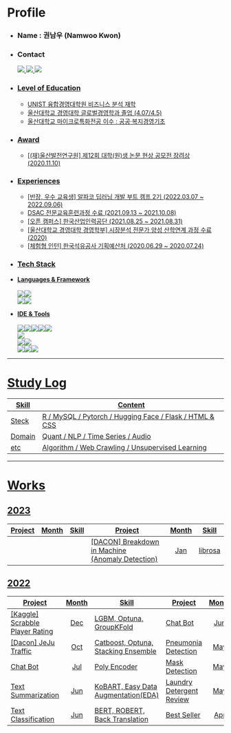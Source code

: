 # Profile 
* ### Name : 권남우 (Namwoo Kwon)

* ### Contact 
  <a href="mailto:namwootree4work@naver.com"><img src="https://img.shields.io/badge/Naver Mail-03C75A?style=for-the-badge&logo=Naver&logoColor=white">
  <a href="https://www.instagram.com/__nw_o/"><img src="https://img.shields.io/badge/Instagram-E4405F?style=for-the-badge&logo=Instagram&logoColor=white">
  <a href="https://velog.io/@namwootree"><img src="https://img.shields.io/badge/Velog-20C997?style=for-the-badge&logo=Velog&logoColor=white">

* ### Level of Education
  * UNIST 융합경영대학원 비즈니스 분석  재학 
  * 울산대학교 경영대학 글로벌경영학과 졸업 (4.07/4.5)
  * 울산대학교 마이크로특화전공 이수 : 공공·복지경영기초
  
* ### Award
  * [(재)울산발전연구원] 제12회 대학(원)생 논문 현상 공모전 장려상 (2020.11.10)

  
* ### Experiences
  * [반장, 우수 교육생] 알파코 딥러닝 개발 부트 캠프 2기 (2022.03.07 ~ 2022.09.06)
  * DSAC 전문교육훈련과정 수료 (2021.09.13 ~ 2021.10.08)
  * [오픈 캠퍼스] 한국산업인력공단 (2021.08.25 ~ 2021.08.31)
  * [울산대학교 경영대학 경영학부] 시장분석 전문가 양성 산학연계 과정 수료 (2020)
  * [체험형 인턴] 한국석유공사 기획예산처 (2020.06.29 ~ 2020.07.24)
    
 * ### Tech Stack

  * **Languages & Framework** <br><br> <img src="https://img.shields.io/badge/Python-3766AB?style=flat-square&logo=Python&logoColor=white"><img src="https://img.shields.io/badge/R-276DC3?style=flat-square&logo=R&logoColor=white"> <br> <img src="https://img.shields.io/badge/Pytorch-EE4C2C?style=flat-square&logo=Pytorch&logoColor=white"><img src="https://img.shields.io/badge/TensorFlow-FF6F00?style=flat-squar&logo=TensorFlow&logoColor=white">
  
  * **IDE & Tools** <br><br> <img src="https://img.shields.io/badge/Visual Studio Code-007ACC?style=flat-square&logo=Visual Studio Code&logoColor=white"/><img src="https://img.shields.io/badge/Jupyter-F37626?style=flat-square&logo=Jupyter&logoColor=white"><img src="https://img.shields.io/badge/Google Colab-F9AB00?style=flat-square&logo=Google Colab&logoColor=white"/><img src="https://img.shields.io/badge/MySQL-4479A1?style=flat-square&logo=MySQL&logoColor=white"/><img src="https://img.shields.io/badge/RStudio-75AADB?style=flat-square&logo=RStudio&logoColor=white"> <br>
<img src="https://img.shields.io/badge/Weights & Biases-FFBE00?style=flat-square&logo=WeightsandBiases&logoColor=white"><br><img src="https://img.shields.io/badge/mac OS-000000?style=for-the-badge&logo=macOS&logoColor=white"><img src="https://img.shields.io/badge/Windows-0078D6?style=flat-square&logo=Windows&logoColor=white"><br><img src="https://img.shields.io/badge/GitHub-181717?style=flat-square&logo=GitHub&logoColor=white"><img src="https://img.shields.io/badge/Slack-4A154B?style=flat-square&logo=Slack&logoColor=white"><img src="https://img.shields.io/badge/Notion-000000?style=flat-square&logo=Notion&logoColor=white">
  
---

# Study Log
Skill | Content |
|-----|---------|
Steck | [R](https://github.com/namwootree/Basic_Skill/tree/main/R) / [MySQL](https://github.com/namwootree/Basic_Skill/tree/main/MySQL) / [Pytorch](https://github.com/namwootree/Basic_Skill/tree/main/PyTorch) / [Hugging Face](https://github.com/namwootree/Basic_Skill/tree/main/Hugging-Face) / [Flask](https://github.com/namwootree/Basic_Skill/tree/main/Flask) / [HTML & CSS ](https://github.com/namwootree/practice_Frontend)
Domain | [Quant](https://github.com/namwootree/Quant_Study_Log) / [NLP](https://github.com/namwootree/Basic_Skill/tree/main/NLP) / [Time Series](https://github.com/namwootree/Basic_Skill/tree/main/Time_Series) / [Audio](https://github.com/namwootree/Basic_Skill/tree/main/Audio) 
etc | [Algorithm](https://github.com/namwootree/Algorithm_study) / [Web Crawling](https://github.com/namwootree/Basic_Skill/tree/main/Web_Crawling) / [Unsupervised Learning](https://github.com/namwootree/Basic_Skill/tree/main/Unsupervised%20Learning)

---   
 
# Works

## 2023
Project  | Month | Skill | Project  | Month | Skill | 
|--------|:-------:|-------|----------|:-------:|-------|
||||[[DACON] Breakdown in Machine <br> (Anomaly Detection)](https://github.com/namwootree/Breakdown-in-Machine) |Jan|librosa|

## 2022
Project  | Month | Skill | Project  | Month | Skill | 
---------|:------:|-------|----------|:------:|-------|
[[Kaggle] Scrabble Player Rating](https://github.com/namwootree/Portfolio/tree/main/Competition/Kaggle/Scrabble%20Player%20Rating) | Dec | LGBM, Optuna, GroupKFold |[Chat Bot](https://github.com/namwootree/Portfolio/tree/main/Alphaco_(Deep_Learning_Boot_Camp)/Mini_Project/Chat_Bot) | Jun | Transformer, BERT| |
[[Dacon] JeJu Traffic](https://github.com/namwootree/Portfolio/tree/main/Competition/Dacon/JeJu_Traffic) | Oct | Catboost, Optuna, Stacking Ensemble |[Pneumonia Detection](https://github.com/namwootree/Portfolio/tree/main/Alphaco_(Deep_Learning_Boot_Camp)/Mini_Project/Pneumonia_Detection) | May | YOLO V3 • V4|
[Chat Bot](https://github.com/namwootree/Portfolio/tree/main/Alphaco_(Deep_Learning_Boot_Camp)/Long-Term%20Program/Retrieval-Based-Chatbot-main) | Jul | Poly Encoder | [Mask Detection](https://github.com/namwootree/Portfolio/tree/main/Alphaco_(Deep_Learning_Boot_Camp)/Mini_Project/Mask_Detection)| May | Resnet50, Fine Tuning | 
[Text Summarization](https://github.com/namwootree/Portfolio/tree/main/Alphaco_(Deep_Learning_Boot_Camp)/Long-Term%20Program/Text_Summarization) | Jun | KoBART, Easy Data Augmentation(EDA) |[Laundry Detergent Review](https://github.com/namwootree/Portfolio/tree/main/Alphaco_(Deep_Learning_Boot_Camp)/Mini_Project/Coupang%20Laundry%20Detergent%20Review%20Analysis) | May | Logistic, XGB, RandomForest, Crawling |
[Text Classification](https://github.com/namwootree/Portfolio/tree/main/Alphaco_(Deep_Learning_Boot_Camp)/Long-Term%20Program/Text_Classification) | Jun | BERT, ROBERT, Back Translation | [Best Seller](https://github.com/namwootree/Portfolio/tree/main/Alphaco_(Deep_Learning_Boot_Camp)/Mini_Project/Aladin_Best_Seller_Data_Analysis) | Apr |  RandomForest, Crawling, EDA |
